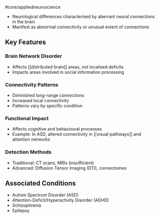 #core/appliedneuroscience 

- Neurological differences characterised by aberrant neural connections in the brain
- Manifest as abnormal connectivity or unusual extent of connections
## Key Features

### Brain Network Disorder
- Affects [[distributed brain]] areas, not localised deficits
- Impacts areas involved in social information processing
### Connectivity Patterns
- Diminished long-range connections
- Increased local connectivity
- Patterns vary by specific condition
### Functional Impact
- Affects cognitive and behavioural processes
- Example: In ASD, altered connectivity in [[visual pathways]] and attention networks
### Detection Methods
- Traditional: CT scans, MRIs (insufficient)
- Advanced: Diffusion Tensor Imaging (DTI), connectomes
## Associated Conditions
- Autism Spectrum Disorder (ASD)
- Attention-Deficit/Hyperactivity Disorder (ADHD)
- Schizophrenia
- Epilepsy
